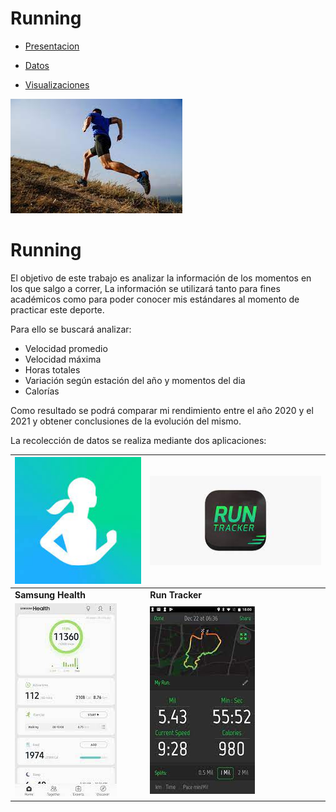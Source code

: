 <h1> Running </h1>
 
 * [Presentacion](https://docs.google.com/document/d/1V2B2PEFy_ZPg1cymknbsbYOD6t9rjJiI0d_VXFDttro/edit?usp=sharing)
  
 * [Datos](https://docs.google.com/spreadsheets/d/1kAzN0ELiDoLYCKADIXW_oILKkRl8x3hO/edit#gid=274803756)
 
  * [Visualizaciones](https://public.tableau.com/app/profile/francisco8740/viz/Running2020-21_16305244690990/MinutosxMesxEstacion)
 
 ![Running](Running_foto.jpg)
 
 <h1> Running </h1>
 
 El objetivo de este trabajo es analizar la información de los momentos en los que salgo a correr, La información se utilizará tanto para fines académicos como para poder conocer mis estándares al momento de practicar este deporte.

Para ello se buscará analizar:

* Velocidad promedio 
* Velocidad máxima
* Horas totales 
* Variación según estación del año y momentos del dia
* Calorías 

Como resultado se podrá comparar mi rendimiento entre el año 2020 y el 2021 y obtener conclusiones de la evolución del mismo.

La recolección de datos se realiza mediante dos aplicaciones: 

![SH](SH.jpg)  | ![RT](RT.jpg)  
-------------|-------------
   **Samsung Health**|**Run Tracker**
![SHA](SHA.jpg)|![RTA](RTA.jpg)

                       







